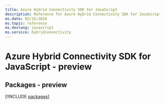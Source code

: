 ```yaml
---
title: Azure Hybrid Connectivity SDK for JavaScript
description: Reference for Azure Hybrid Connectivity SDK for JavaScript
ms.date: 02/15/2024
ms.topic: reference
ms.devlang: javascript
ms.service: hybridconnectivity
---
```

# Azure Hybrid Connectivity SDK for JavaScript - preview
## Packages - preview
[!INCLUDE [packages](hybrid-connectivity-index.md)]